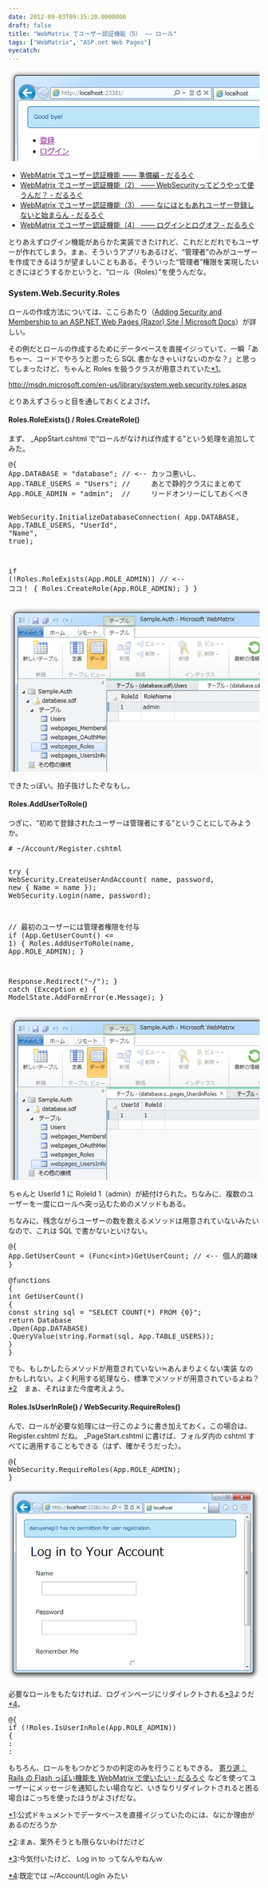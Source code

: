 ```yaml
---
date: 2012-09-03T09:35:20.0000000
draft: false
title: "WebMatrix でユーザー認証機能（5） ―― ロール"
tags: ["WebMatrix", "ASP.net Web Pages"]
eyecatch: 
---
```

<p><span itemscope itemtype="http://schema.org/Photograph"><img src="20120829200628.png" alt="f:id:daruyanagi:20120829200628p:plain" title="f:id:daruyanagi:20120829200628p:plain" class="hatena-fotolife" itemprop="image"></span><br />
</p>

<ul>
<li><a href="https://blog.daruyanagi.jp/entry/2012/08/24/095023">WebMatrix &#x3067;&#x30E6;&#x30FC;&#x30B6;&#x30FC;&#x8A8D;&#x8A3C;&#x6A5F;&#x80FD; &#x2015;&#x2015; &#x6E96;&#x5099;&#x7DE8; - &#x3060;&#x308B;&#x308D;&#x3050;</a></li>
<li><a href="https://blog.daruyanagi.jp/entry/2012/08/24/105121">WebMatrix &#x3067;&#x30E6;&#x30FC;&#x30B6;&#x30FC;&#x8A8D;&#x8A3C;&#x6A5F;&#x80FD;&#xFF08;2&#xFF09; &#x2015;&#x2015; WebSecurity&#x3063;&#x3066;&#x3069;&#x3046;&#x3084;&#x3063;&#x3066;&#x4F7F;&#x3046;&#x3093;&#x3060;&#xFF1F; - &#x3060;&#x308B;&#x308D;&#x3050;</a></li>
<li><a href="https://blog.daruyanagi.jp/entry/2012/08/25/003421">WebMatrix &#x3067;&#x30E6;&#x30FC;&#x30B6;&#x30FC;&#x8A8D;&#x8A3C;&#x6A5F;&#x80FD;&#xFF08;3&#xFF09; &#x2015;&#x2015; &#x306A;&#x306B;&#x306F;&#x3068;&#x3082;&#x3042;&#x308C;&#x30E6;&#x30FC;&#x30B6;&#x30FC;&#x767B;&#x9332;&#x3057;&#x306A;&#x3044;&#x3068;&#x59CB;&#x307E;&#x3089;&#x3093; - &#x3060;&#x308B;&#x308D;&#x3050;</a></li>
<li><a href="https://blog.daruyanagi.jp/entry/2012/08/28/191129">WebMatrix &#x3067;&#x30E6;&#x30FC;&#x30B6;&#x30FC;&#x8A8D;&#x8A3C;&#x6A5F;&#x80FD;&#xFF08;4&#xFF09; &#x2015;&#x2015; &#x30ED;&#x30B0;&#x30A4;&#x30F3;&#x3068;&#x30ED;&#x30B0;&#x30AA;&#x30D5; - &#x3060;&#x308B;&#x308D;&#x3050;</a></li>
</ul><p>とりあえずログイン機能があらかた実装できたけれど、これだとだれでもユーザーが作れてしまう。まぁ、そういうアプリもあるけど、“管理者”のみがユーザーを作成できるほうが望ましいこともある。そういった“管理者”権限を実現したいときにはどうするかというと、“ロール（Roles）”を使うんだな。</p>

<div class="section">
<h3>System.Web.Security.Roles</h3>
<p>ロールの作成方法については、ここらあたり（<a href="http://www.asp.net/web-pages/tutorials/security/16-adding-security-and-membership">Adding Security and Membership to an ASP.NET Web Pages (Razor) Site | Microsoft Docs</a>）が詳しい。</p><p>その例だとロールの作成するためにデータベースを直接イジっていて、一瞬「あちゃー、コードでやろうと思ったら SQL 書かなきゃいけないのかな？」と思ってしまったけど、ちゃんと Roles を扱うクラスが用意されていた<a href="#f-f17309a6" name="fn-f17309a6" title="公式ドキュメントでデータベースを直接イジっていたのには、なにか理由があるのだろうか">*1</a>。</p><p><a href="http://msdn.microsoft.com/en-us/library/system.web.security.roles.aspx">http://msdn.microsoft.com/en-us/library/system.web.security.roles.aspx</a></p><p>とりあえずさらっと目を通しておくとよさげ。</p>

<div class="section">
<h4>Roles.RoleExists() / Roles.CreateRole()</h4>
<p>まず、 _AppStart.cshtml で“ロールがなければ作成する”という処理を追加してみた。</p>
<pre class="code lang-cs" data-lang="cs" data-unlink>@{
App.DATABASE = <span class="synConstant">&quot;database&quot;</span>; <span class="synComment">// &lt;-- カッコ悪いし、</span>
App.TABLE_USERS = <span class="synConstant">&quot;Users&quot;</span>; <span class="synComment">//     あとで静的クラスにまとめて</span>
App.ROLE_ADMIN = <span class="synConstant">&quot;admin&quot;</span>;  <span class="synComment">//     リードオンリーにしておくべき</span>

WebSecurity.InitializeDatabaseConnection(
App.DATABASE, App.TABLE_USERS, <span class="synConstant">&quot;UserId&quot;</span>, <span class="synConstant">&quot;Name&quot;</span>, <span class="synConstant">true</span>);

<span class="synStatement">if</span> (!Roles.RoleExists(App.ROLE_ADMIN)) <span class="synComment">// &lt;-- ココ！</span>
{
Roles.CreateRole(App.ROLE_ADMIN);
}
}
</pre><p><span itemscope itemtype="http://schema.org/Photograph"><img src="20120903091135.png" alt="f:id:daruyanagi:20120903091135p:plain" title="f:id:daruyanagi:20120903091135p:plain" class="hatena-fotolife" itemprop="image"></span></p><p>できたっぽい。拍子抜けしたぞなもし。</p>

</div>
<div class="section">
<h4>Roles.AddUserToRole()</h4>
<p>つぎに、“初めて登録されたユーザーは管理者にする”ということにしてみようか。</p>
<pre class="code lang-cs" data-lang="cs" data-unlink># ~/Account/Register.cshtml

<span class="synStatement">try</span>
{
WebSecurity.CreateUserAndAccount(
name, password, <span class="synStatement">new</span> { Name = name });
WebSecurity.Login(name, password);

<span class="synComment">// 最初のユーザーには管理者権限を付与</span>
<span class="synStatement">if</span> (App.GetUserCount() &lt;= <span class="synConstant">1</span>)
{
Roles.AddUserToRole(name, App.ROLE_ADMIN);
}

Response.Redirect(<span class="synConstant">&quot;~/&quot;</span>);
}
<span class="synStatement">catch</span> (Exception e)
{
ModelState.AddFormError(e.Message);
}
</pre><p><span itemscope itemtype="http://schema.org/Photograph"><img src="20120903091712.png" alt="f:id:daruyanagi:20120903091712p:plain" title="f:id:daruyanagi:20120903091712p:plain" class="hatena-fotolife" itemprop="image"></span></p><p>ちゃんと UserId 1 に RoleId 1（admin）が紐付けられた。ちなみに、複数のユーザーを一度にロールへ突っ込むためのメソッドもある。</p><p>ちなみに、残念ながらユーザーの数を数えるメソッドは用意されていないみたいなので、これは SQL で書かないといけない。</p>
<pre class="code lang-cs" data-lang="cs" data-unlink>@{
App.GetUserCount = (Func&lt;<span class="synType">int</span>&gt;)GetUserCount; <span class="synComment">// &lt;-- 個人的趣味</span>
}

@functions
{
<span class="synType">int</span> GetUserCount()
{
<span class="synType">const</span> <span class="synType">string</span> sql = <span class="synConstant">&quot;SELECT COUNT(*) FROM {0}&quot;</span>;
<span class="synStatement">return</span> Database
.Open(App.DATABASE)
.QueryValue(<span class="synType">string</span>.Format(sql, App.TABLE_USERS));
}
}
</pre><p>でも、もしかしたらメソッドが用意されていない≒あんまりよくない実装 なのかもしれない。よく利用する処理なら、標準でメソッドが用意されているよね？<a href="#f-ad523936" name="fn-ad523936" title="まぁ、案外そうとも限らないわけだけど">*2</a>　まぁ、それはまた今度考えよう。</p>

</div>
<div class="section">
<h4>Roles.IsUserInRole() / WebSecurity.RequireRoles()</h4>
<p>んで、ロールが必要な処理には一行このように書き加えておく。この場合は、 Register.cshtml だね。 _PageStart.cshtml に書けば、フォルダ内の cshtml すべてに適用することもできる（はず、確かそうだった）。</p>
<pre class="code lang-cs" data-lang="cs" data-unlink>@{
WebSecurity.RequireRoles(App.ROLE_ADMIN);
}
</pre><p><span itemscope itemtype="http://schema.org/Photograph"><img src="20120903091955.png" alt="f:id:daruyanagi:20120903091955p:plain" title="f:id:daruyanagi:20120903091955p:plain" class="hatena-fotolife" itemprop="image"></span></p><p>必要なロールをもたなければ、ログインページにリダイレクトされる<a href="#f-6b31afe3" name="fn-6b31afe3" title="今気付いたけど、 Log in to ってなんやねんｗ">*3</a>ようだ<a href="#f-f34e9562" name="fn-f34e9562" title="既定では ~/Account/LogIn みたい">*4</a>。</p>
<pre class="code lang-cs" data-lang="cs" data-unlink>@{
<span class="synStatement">if</span> (!Roles.IsUserInRole(App.ROLE_ADMIN))
{
:
:
</pre><p>もちろん、ロールをもつかどうかの判定のみを行うこともできる。 <a href="https://blog.daruyanagi.jp/entry/2012/08/29/201834">&#x5BC4;&#x308A;&#x9053;&#xFF1A; Rails &#x306E; Flash &#x3063;&#x307D;&#x3044;&#x6A5F;&#x80FD;&#x3092; WebMatrix &#x3067;&#x4F7F;&#x3044;&#x305F;&#x3044; - &#x3060;&#x308B;&#x308D;&#x3050;</a> などを使ってユーザーにメッセージを通知したい場合など、いきなりリダイレクトされると困る場合はこっちを使ったほうがよさげだな。</p>

</div>
</div><div class="footnote">
<p class="footnote"><a href="#fn-f17309a6" name="f-f17309a6" class="footnote-number">*1</a><span class="footnote-delimiter">:</span><span class="footnote-text">公式ドキュメントでデータベースを直接イジっていたのには、なにか理由があるのだろうか</span></p>
<p class="footnote"><a href="#fn-ad523936" name="f-ad523936" class="footnote-number">*2</a><span class="footnote-delimiter">:</span><span class="footnote-text">まぁ、案外そうとも限らないわけだけど</span></p>
<p class="footnote"><a href="#fn-6b31afe3" name="f-6b31afe3" class="footnote-number">*3</a><span class="footnote-delimiter">:</span><span class="footnote-text">今気付いたけど、 Log in to ってなんやねんｗ</span></p>
<p class="footnote"><a href="#fn-f34e9562" name="f-f34e9562" class="footnote-number">*4</a><span class="footnote-delimiter">:</span><span class="footnote-text">既定では ~/Account/LogIn みたい</span></p>
</div>